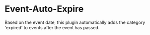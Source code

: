 Event-Auto-Expire
=================

Based on the event date, this plugin automatically adds the category 'expired' to events after the event has passed.
